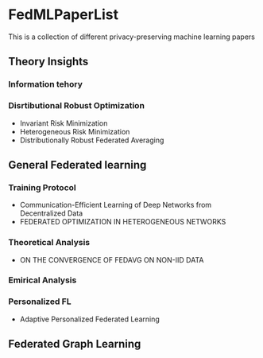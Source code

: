 # FedMLPaperList
This is a collection of different privacy-preserving machine learning papers

## Theory Insights
### Information tehory
### Disrtibutional Robust Optimization
* Invariant Risk Minimization
* Heterogeneous Risk Minimization
* Distributionally Robust Federated Averaging

## General Federated learning
### Training Protocol
* Communication-Efficient Learning of Deep Networks
from Decentralized Data
* FEDERATED OPTIMIZATION IN HETEROGENEOUS NETWORKS
### Theoretical Analysis
* ON THE CONVERGENCE OF FEDAVG ON NON-IID DATA
### Emirical Analysis
### Personalized FL
* Adaptive Personalized Federated Learning
## Federated Graph Learning
